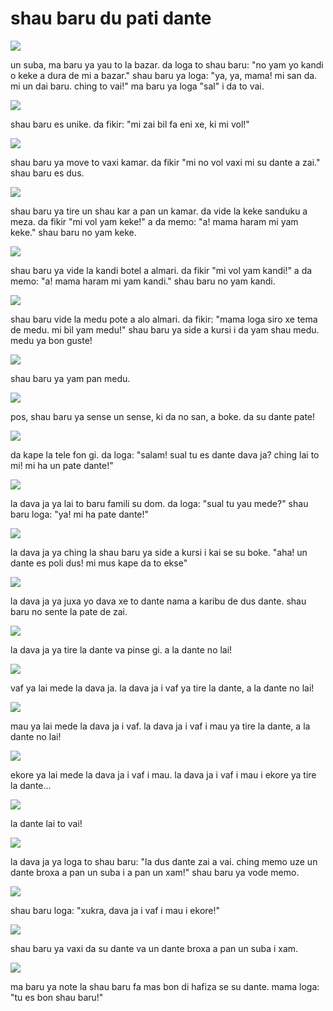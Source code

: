 # shau baru du pati dante

![](http://www.pandunia.info/grafe/urse_dante/urse_01.png)

un suba, ma baru ya yau to la bazar.
da loga to shau baru:
"no yam yo kandi o keke a dura de mi a bazar."
shau baru ya loga:
"ya, ya, mama! mi san da. mi un dai baru. ching to vai!"
ma baru ya loga "sal" i da to vai.

![](http://www.pandunia.info/grafe/urse_dante/urse_02.png)

shau baru es unike. da fikir:
"mi zai bil fa eni xe, ki mi vol!"

![](http://www.pandunia.info/grafe/urse_dante/urse_03.png)

shau baru ya move to vaxi kamar.
da fikir "mi no vol vaxi mi su dante a zai."
shau baru es dus.

![](http://www.pandunia.info/grafe/urse_dante/urse_04.png)

shau baru ya tire un shau kar a pan un kamar.
da vide la keke sanduku a meza.
da fikir "mi vol yam keke!"
a da memo: "a! mama haram mi yam keke."
shau baru no yam keke.

![](http://www.pandunia.info/grafe/urse_dante/urse_05.png)

shau baru ya vide la kandi botel a almari.
da fikir "mi vol yam kandi!"
a da memo: "a! mama haram mi yam kandi."
shau baru no yam kandi.

![](http://www.pandunia.info/grafe/urse_dante/urse_06.png)

shau baru vide la medu pote a alo almari.
da fikir:
"mama loga siro xe tema de medu. mi bil yam medu!"
shau baru ya side a kursi i da yam shau medu.
medu ya bon guste!

![](http://www.pandunia.info/grafe/urse_dante/urse_07.png)

shau baru ya yam pan medu.

![](http://www.pandunia.info/grafe/urse_dante/urse_08.png)

pos, shau baru ya sense un sense, ki da no san, a boke.
da su dante pate!

![](http://www.pandunia.info/grafe/urse_dante/urse_09.png)

da kape la tele fon gi.
da loga: "salam! sual tu es dante dava ja? ching lai to mi! mi ha un pate dante!"

![](http://www.pandunia.info/grafe/urse_dante/urse_10.png)

la dava ja ya lai to baru famili su dom.
da loga: "sual tu yau mede?"
shau baru loga: "ya! mi ha pate dante!"

![](http://www.pandunia.info/grafe/urse_dante/urse_11.png)

la dava ja ya ching la shau baru ya side a kursi i kai se su boke.
"aha! un dante es poli dus! mi mus kape da to ekse"

![](http://www.pandunia.info/grafe/urse_dante/urse_12.png)

la dava ja ya juxa yo dava xe to dante nama a karibu de dus dante.
shau baru no sente la pate de zai.

![](http://www.pandunia.info/grafe/urse_dante/urse_13.png)

la dava ja ya tire la dante va pinse gi.
a la dante no lai!

![](http://www.pandunia.info/grafe/urse_dante/urse_14.png)

vaf ya lai mede la dava ja.
la dava ja i vaf ya tire la dante, a la dante no lai!

![](http://www.pandunia.info/grafe/urse_dante/urse_15.png)

mau ya lai mede la dava ja i vaf.
la dava ja i vaf i mau ya tire la dante, a la dante no lai!

![](http://www.pandunia.info/grafe/urse_dante/urse_16.png)

ekore ya lai mede la dava ja i vaf i mau.
la dava ja i vaf i mau i ekore ya tire la dante...

![](http://www.pandunia.info/grafe/urse_dante/urse_17.png)

la dante lai to vai!

![](http://www.pandunia.info/grafe/urse_dante/urse_18.png)

la dava ja ya loga to shau baru:
"la dus dante zai a vai.
ching memo uze un dante broxa a pan un suba i a pan un xam!"
shau baru ya vode memo.

![](http://www.pandunia.info/grafe/urse_dante/urse_19.png)

shau baru loga: "xukra, dava ja i vaf i mau i ekore!"

![](http://www.pandunia.info/grafe/urse_dante/urse_20.png)

shau baru ya vaxi da su dante va un dante broxa a pan un suba i xam.

![](http://www.pandunia.info/grafe/urse_dante/urse_21.png)

ma baru ya note la shau baru fa mas bon di hafiza se su dante.
mama loga: "tu es bon shau baru!"

